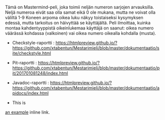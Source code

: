 
Tämä on Mastermind-peli, joka toimii neljän numeron sarjojen arvauksilla. Neljä numeroa eivät saa olla samat eikä 0 ole mukana, mutta ne voivat olla väliltä 1-9  Koneen arpoma oikea luku näkyy toistaiseksi kysymyksen edessä, mutta tarkoitus on häivyttää se käyttäjältä. Peli ilmoittaa, kuinka montaa kahdentyyppistä oikeinlukemaa käyttäjä on saanut: oikea numero väärässä kohdassa (valkoinen) vai oikea numero oikealla kohdalla (musta). 

- Checkstyle-raportti : https://htmlpreview.github.io/?https://github.com/xtabentun/Mestarimieli/blob/master/dokumentaatio/site/checkstyle.html

- Pit-raportti : https://htmlpreview.github.io/?https://github.com/xtabentun/Mestarimieli/blob/master/dokumentaatio/pit/201701081248/index.html 

- Javadoc-raportti : https://htmlpreview.github.io/?https://github.com/xtabentun/Mestarimieli/blob/master/dokumentaatio/apidocs/index.html

- <p>This is <a href="http://example.com/" title="Title">
an example</a> inline link.</p>
